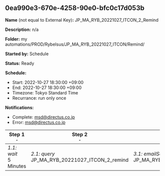 ## 0ea990e3-670e-4258-90e0-bfc0c17d053b

**Name** (not equal to External Key)**:** JP_MA_RYB_20221027_ITCON_2_Remind

**Description:** n/a

**Folder:** my automations/PROD/Rybelsus/JP_MA_RYB_20221027_ITCON/Remind/

**Started by:** Schedule

**Status:** Ready

**Schedule:**

* Start: 2022-10-27 18:30:00 +09:00
* End: 2022-10-27 18:30:00 +09:00
* Timezone: Tokyo Standard Time
* Recurrance: run only once

**Notifications:**

* Complete: msd@directus.co.jp
* Error: msd@directus.co.jp

| Step 1<br>_<small>-</small>_ | Step 2<br>_<small>-</small>_ | Step 3<br>_<small>-</small>_ |
| --- | --- | --- |
| _1.1: wait_<br>5 Minutes | _2.1: query_<br>JP_MA_RYB_20221027_ITCON_2_remind | _3.1: emailSend_<br>JP_MA_RYB_20221027_ITCON_2_remind |
